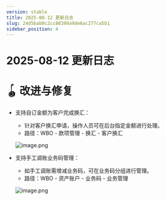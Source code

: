 ```yaml
---
version: stable
title: 2025-08-12 更新日志
slug: 24d5bab0c2cc80399a9de6ac277ca5b1
sidebar_position: 4
---
```



# 2025-08-12 更新日志


# 🪀 改进与修复

- 支持自订金额为客户完成换汇：
    - 针对客户换汇申请，操作人员可在后台指定金额进行处理。
    - 路径：WBO - 款项管理 - 换汇 - 客户换汇

    ![image.png](/assets/dfc54e09444b420f2bfd56d43f07b1ea.png)

- 支持手工调账业务码管理：
    - 如手工调账需增减业务码，可在业务码分组进行管理。
    - 路径：WBO - 资产账户 - 业务码 - 业务管理

    ![image.png](/assets/a3efa14a7d86ab1fdc857be311f91ae0.png)

